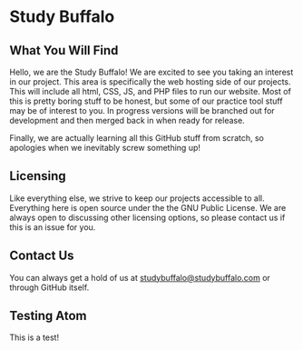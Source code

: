 # Study Buffalo
## What You Will Find
Hello, we are the Study Buffalo! We are excited to see you taking an interest in our project.
This area is specifically the web hosting side of our projects. This will include all html,
CSS, JS, and PHP files to run our website. Most of this is pretty boring stuff to be honest,
but some of our practice tool stuff may be of interest to you. In progress versions will
be branched out for development and then merged back in when ready for release.

Finally, we are actually learning all this GitHub stuff from scratch, so apologies when we
inevitably screw something up!

## Licensing
Like everything else, we strive to keep our projects accessible to all. Everything here is
open source under the the GNU Public License. We are always open to discussing other
licensing options, so please contact us if this is an issue for you.

## Contact Us
You can always get a hold of us at studybuffalo@studybuffalo.com or through GitHub itself.

## Testing Atom
This is a test!
